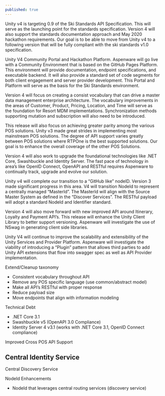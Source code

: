```yaml
---
published: true
---
```

Unity v4 is targeting 0.9 of the Ski Standards API Specification.  This will serve as the launching point for the standards specification.  Version 4 will also support the standards documentation approach and May 2020 hackathon requirements.  Our goal is to be able to move from Unity v4 to a following version that will be fully compliant with the ski standards v1.0 specification.

Unity V4 Community Portal and Hackathon Platform.  Aspenware will go live with a Community Environment that is based on the GitHub Pages Platform.  This environment will provide documentation, endpoint specifications, and executable backend.  It will also provide a standard set of code segments for both client engagement and server provider development.  This Portal and Platform will serve as the basis for the Ski Standards environment.

Version 4 will focus on creating a consist vocabulary that can drive a master data management enterprise architecture.  The vocabulary improvements in the areas of Customer, Product, Pricing, Location, and Time will serve as the foundation for Resort MDM implementations.  Synchronization methods supporting mutation and subscription will also need to be introduced.

This release will also focus on achieving greater parity among the various POS solutions.  Unity v3 made great strides in implementing most mainstream POS solutions.  The degree of API support varies greatly between POS solutions where RTPOne is the best supported solutions.  Our goal is to enhance the overall coverage of the other POS Solutions.

Version 4 will also work to upgrade the foundational technologies like .NET Core, Swashbuckle and Identity Server.  The fast pace of technology in area’s like OpenID Connect, OpenAPI and RESTful requires Aspenware to continually track, upgrade and evolve our solution.

Unity v4 will complete our transition to a “GitHub like” nodeID.  Version 3 made significant progress in this area.  V4 will transition NodeId to represent a centrally managed “MasterId”.  The MasterId will align with the Source Master System as defined in the “Discover Services”.  The RESTful payload will adopt a standard NodeId and Identifier standard.

Version 4 will also move forward with new improved API around Itinerary, Loyalty and Payment API’s.
This release will enhance the Unity Client Library to better support versioning.   Aspenware will investigate the use of NSwag in generating client side libraries.  

Unity V4 will continue to improve the scalability and extensibility of the Unity Services and Provider Platform.  Aspenware will investigate the viability of introducing a “Plugin” pattern that allows third parties to add Unity API extensions that flow into swagger spec as well as API Provider implementation. 
    
Extend/Cleanup taxonomy
-	Consistent vocabulary throughout API
-	Remove any POS specific language (use common/abstract model)
-	Make all API’s RESTful with proper response
-	Reduce payload size
-	Move endpoints that align with information modeling

Technical Debt
-	.NET Core 3.1
-	Swashbuckle v5 (OpenAPI 3.0 Compliance)
-	Identity Server 4 v3.1  (works with .NET Core 3.1,  OpenID Connect compliance)

Improved Cross POS API Support

Central Identity Service
-	
Central Discovery Service

NodeId Enhancements
-	NodeId that leverages central routing services (discovery service)
